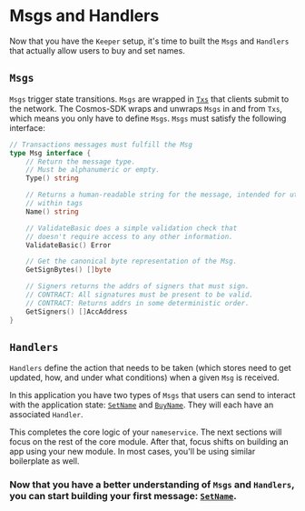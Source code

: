 # Msgs and Handlers

Now that you have the `Keeper` setup, it's time to built the `Msgs` and `Handlers` that actually allow users to buy and set names.

## `Msgs`

`Msgs` trigger state transitions. `Msgs` are wrapped in [`Txs`](https://github.com/cosmos/cosmos-sdk/blob/develop/types/tx_msg.go#L34-L38) that clients submit to the network. The Cosmos-SDK wraps and unwraps `Msgs` in and from `Txs`, which means you only have to define `Msgs`. `Msgs` must satisfy the following interface:

```go
// Transactions messages must fulfill the Msg
type Msg interface {
	// Return the message type.
	// Must be alphanumeric or empty.
	Type() string

	// Returns a human-readable string for the message, intended for utilization
	// within tags
	Name() string

	// ValidateBasic does a simple validation check that
	// doesn't require access to any other information.
	ValidateBasic() Error

	// Get the canonical byte representation of the Msg.
	GetSignBytes() []byte

	// Signers returns the addrs of signers that must sign.
	// CONTRACT: All signatures must be present to be valid.
	// CONTRACT: Returns addrs in some deterministic order.
	GetSigners() []AccAddress
}
```

## `Handlers`

`Handlers` define the action that needs to be taken (which stores need to get updated, how, and under what conditions) when a given `Msg` is received.

In this application you have two types of `Msgs` that users can send to interact with the application state: [`SetName`](./set-name.md) and [`BuyName`](./buy-name.md). They will each have an associated `Handler`.

This completes the core logic of your `nameservice`. The next sections will focus on the rest of the core module. After that, focus shifts on building an app using your new module. In most cases, you'll be using similar boilerplate as well.

### Now that you have a better understanding of `Msgs` and `Handlers`, you can start building your first message: [`SetName`](./set-name.md).
